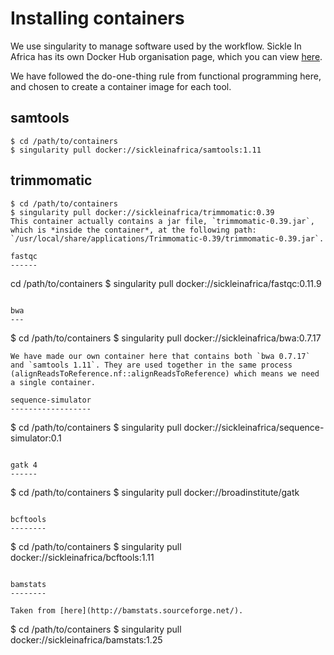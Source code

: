 Installing containers
=====================

We use singularity to manage software used by the workflow. Sickle In Africa has its own Docker Hub organisation page, which you can view [here](https://hub.docker.com/orgs/sickleinafrica/repositories).

We have followed the do-one-thing rule from functional programming here, and chosen to create a container image for each tool.

samtools
--------
```
$ cd /path/to/containers
$ singularity pull docker://sickleinafrica/samtools:1.11
```

trimmomatic
-----------
```
$ cd /path/to/containers
$ singularity pull docker://sickleinafrica/trimmomatic:0.39
This container actually contains a jar file, `trimmomatic-0.39.jar`, which is *inside the container*, at the following path: `/usr/local/share/applications/Trimmomatic-0.39/trimmomatic-0.39.jar`.  

fastqc
------
```
cd /path/to/containers
$ singularity pull docker://sickleinafrica/fastqc:0.11.9
```

bwa
---
```
$ cd /path/to/containers
$ singularity pull docker://sickleinafrica/bwa:0.7.17
```
We have made our own container here that contains both `bwa 0.7.17` and `samtools 1.11`. They are used together in the same process (alignReadsToReference.nf::alignReadsToReference) which means we need a single container.

sequence-simulator
------------------
```
$ cd /path/to/containers
$ singularity pull docker://sickleinafrica/sequence-simulator:0.1
```

gatk 4
------
```
$ cd /path/to/containers
$ singularity pull docker://broadinstitute/gatk
```

bcftools
--------
```
$ cd /path/to/containers
$ singularity pull docker://sickleinafrica/bcftools:1.11
```

bamstats
--------

Taken from [here](http://bamstats.sourceforge.net/).
```
$ cd /path/to/containers
$ singularity pull docker://sickleinafrica/bamstats:1.25
```

